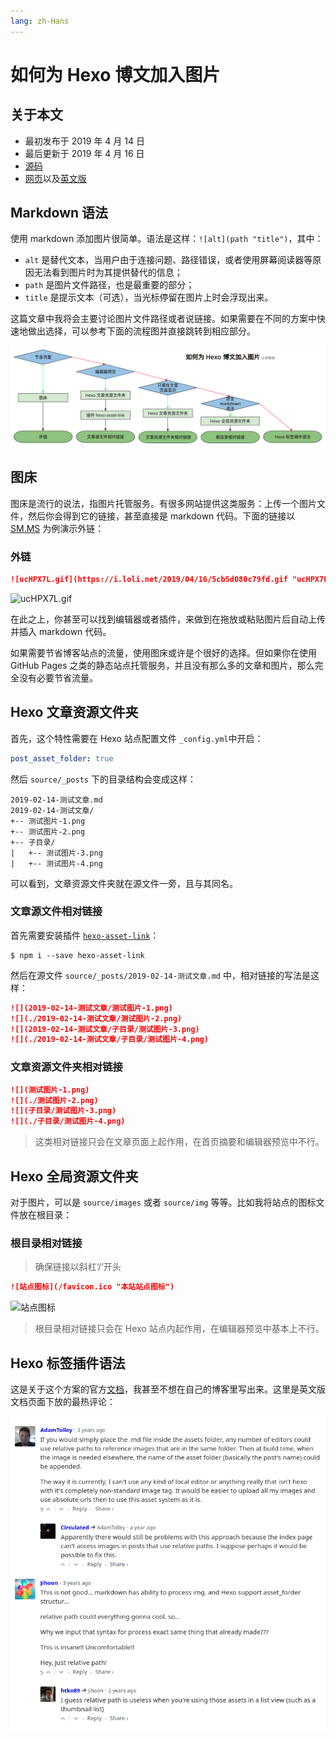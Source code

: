 ```yaml
---
lang: zh-Hans
---
```


# 如何为 Hexo 博文加入图片

## 关于本文

- 最初发布于 2019 年 4 月 14 日
- 最后更新于 2019 年 4 月 16 日
- [源码][source]
- [网页][page]以及[英文版][page_en]

[source]: https://raw.githubusercontent.com/liolok/liolok.com/master/zhs/how-to-add-image-to-hexo-blog-post/index.md
[page_en]: https://liolok.com/how-to-add-image-to-hexo-blog-post
[page]: https://liolok.com/zhs/how-to-add-image-to-hexo-blog-post

## Markdown 语法

使用 markdown 添加图片很简单。语法是这样：`![alt](path "title")`，其中：

- `alt` 是替代文本，当用户由于连接问题、路径错误，或者使用屏幕阅读器等原因无法看到图片时为其提供替代的信息；
- `path` 是图片文件路径，也是最重要的部分；
- `title` 是提示文本（可选），当光标停留在图片上时会浮现出来。

这篇文章中我将会主要讨论图片文件路径或者说链接。如果需要在不同的方案中快速地做出选择，可以参考下面的流程图并直接跳转到相应部分。

![快速选择](./quick-choice.webp "快速选择一个方案")

## 图床

图床是流行的说法，指图片托管服务。有很多网站提供这类服务：上传一个图片文件，然后你会得到它的链接，甚至直接是 markdown 代码。下面的链接以 [SM.MS][smms] 为例演示外链：

[smms]: https://sm.ms/ "Simple Free Image Hosting - SM.MS - Simple Free Image Hosting"

### 外链

```md
![ucHPX7L.gif](https://i.loli.net/2019/04/16/5cb5d080c79fd.gif "ucHPX7L.gif from Imgur")
```

![ucHPX7L.gif](https://i.loli.net/2019/04/16/5cb5d080c79fd.gif "ucHPX7L.gif from Imgur")

在此之上，你甚至可以找到编辑器或者插件，来做到在拖放或粘贴图片后自动上传并插入 markdown 代码。

如果需要节省博客站点的流量，使用图床或许是个很好的选择。但如果你在使用 GitHub Pages 之类的静态站点托管服务，并且没有那么多的文章和图片，那么完全没有必要节省流量。

## Hexo 文章资源文件夹

首先，这个特性需要在 Hexo 站点配置文件 `_config.yml`中开启：

```yml
post_asset_folder: true
```

然后 `source/_posts` 下的目录结构会变成这样：

```
2019-02-14-测试文章.md
2019-02-14-测试文章/
+-- 测试图片-1.png
+-- 测试图片-2.png
+-- 子目录/
|   +-- 测试图片-3.png
|   +-- 测试图片-4.png
```

可以看到，文章资源文件夹就在源文件一旁，且与其同名。

### 文章源文件相对链接

首先需要安装插件 [`hexo-asset-link`](https://www.npmjs.com/package/hexo-asset-link)：

```shell
$ npm i --save hexo-asset-link
```

然后在源文件 `source/_posts/2019-02-14-测试文章.md` 中，相对链接的写法是这样：

```md
![](2019-02-14-测试文章/测试图片-1.png)
![](./2019-02-14-测试文章/测试图片-2.png)
![](2019-02-14-测试文章/子目录/测试图片-3.png)
![](./2019-02-14-测试文章/子目录/测试图片-4.png)
```

### 文章资源文件夹相对链接

```md
![](测试图片-1.png)
![](./测试图片-2.png)
![](子目录/测试图片-3.png)
![](./子目录/测试图片-4.png)
```

> 这类相对链接只会在文章页面上起作用，在首页摘要和编辑器预览中不行。

## Hexo 全局资源文件夹

对于图片，可以是 `source/images` 或者 `source/img` 等等。比如我将站点的图标文件放在根目录：

### 根目录相对链接

> 确保链接以斜杠‘/’开头

```md
![站点图标](/favicon.ico "本站站点图标")
```

![站点图标](/favicon.ico "本站站点图标")

> 根目录相对链接只会在 Hexo 站点内起作用，在编辑器预览中基本上不行。

## Hexo 标签插件语法

这是关于这个方案的官方[文档](https://hexo.io/zh-cn/docs/asset-folders.html#相对路径引用的标签插件 "相对路径引用的标签插件")，我甚至不想在自己的博客里写出来。这里是英文版文档页面下放的最热评论：

![关于标签插件语法的最热评论](../../how-to-add-image-to-hexo-blog-post/top-commets-of-tag-syntax.png "关于标签插件语法的最热评论")
